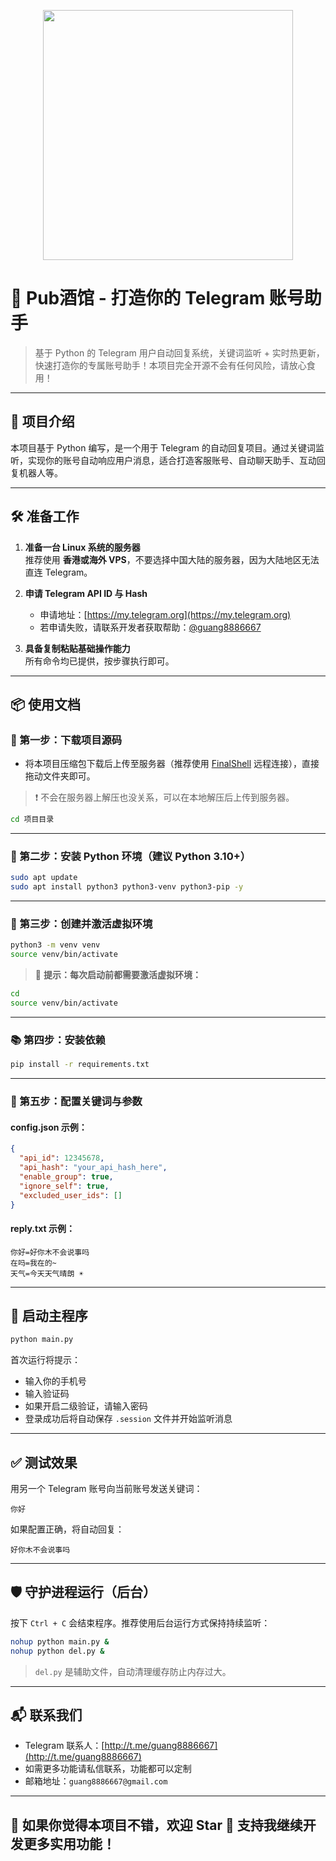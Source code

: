 <p align="center">
  <img src="[阿强的酒馆](https://img.st/image/photo-2025-06-16-02-42-32.jV0s)" width="400"/>
</p>

# 🍺 Pub酒馆 - 打造你的 Telegram 账号助手

> 基于 Python 的 Telegram 用户自动回复系统，关键词监听 + 实时热更新，快速打造你的专属账号助手！本项目完全开源不会有任何风险，请放心食用！

---

## 📖 项目介绍

本项目基于 Python 编写，是一个用于 Telegram 的自动回复项目。通过关键词监听，实现你的账号自动响应用户消息，适合打造客服账号、自动聊天助手、互动回复机器人等。

---

## 🛠️ 准备工作

1. **准备一台 Linux 系统的服务器**  
   推荐使用 **香港或海外 VPS**，不要选择中国大陆的服务器，因为大陆地区无法直连 Telegram。

2. **申请 Telegram API ID 与 Hash**  
   - 申请地址：[https://my.telegram.org](https://my.telegram.org)  
   - 若申请失败，请联系开发者获取帮助：[@guang8886667](http://t.me/guang8886667)

3. **具备复制粘贴基础操作能力**  
   所有命令均已提供，按步骤执行即可。

---

## 📦 使用文档

### 🔽 第一步：下载项目源码

- 将本项目压缩包下载后上传至服务器（推荐使用 [FinalShell](https://www.hostbuf.com/) 远程连接），直接拖动文件夹即可。

> ❗ 不会在服务器上解压也没关系，可以在本地解压后上传到服务器。
> 
```bash
cd 项目目录
```
---

### 🐍 第二步：安装 Python 环境（建议 Python 3.10+）

```bash
sudo apt update
sudo apt install python3 python3-venv python3-pip -y
```

---

### 🧪 第三步：创建并激活虚拟环境

```bash
python3 -m venv venv
source venv/bin/activate
```

> 📌 **提示：每次启动前都需要激活虚拟环境：**

```bash
cd
source venv/bin/activate
```

---

### 📚 第四步：安装依赖

```bash
pip install -r requirements.txt
```

---

### 📝 第五步：配置关键词与参数

#### config.json 示例：

```json
{
  "api_id": 12345678,
  "api_hash": "your_api_hash_here",
  "enable_group": true,
  "ignore_self": true,
  "excluded_user_ids": []
}
```

#### reply.txt 示例：

```
你好=好你木不会说事吗
在吗=我在的~
天气=今天天气晴朗 ☀️
```

---

## 🚀 启动主程序

```bash
python main.py
```

首次运行将提示：

- 输入你的手机号
- 输入验证码
- 如果开启二级验证，请输入密码
- 登录成功后将自动保存 `.session` 文件并开始监听消息

---

## ✅ 测试效果

用另一个 Telegram 账号向当前账号发送关键词：

```text
你好
```

如果配置正确，将自动回复：

```text
好你木不会说事吗
```

---

## 🛡️ 守护进程运行（后台）

按下 `Ctrl + C` 会结束程序。推荐使用后台运行方式保持持续监听：

```bash
nohup python main.py &
nohup python del.py &
```

> `del.py` 是辅助文件，自动清理缓存防止内存过大。

---

## 📬 联系我们

- Telegram 联系人：[http://t.me/guang8886667](http://t.me/guang8886667)
- 如需更多功能请私信联系，功能都可以定制
- 邮箱地址：`guang8886667@gmail.com`

---

## 💖 如果你觉得本项目不错，欢迎 Star 🌟 支持我继续开发更多实用功能！
